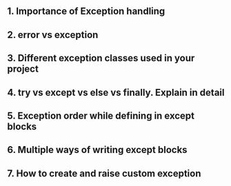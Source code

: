 
## 1. Importance of Exception handling

## 2. error vs exception

## 3. Different exception classes used in your project

## 4. try vs except vs else vs finally. Explain in detail

## 5. Exception order while defining in except blocks

## 6. Multiple ways of writing except blocks

## 7. How to create and raise custom exception
